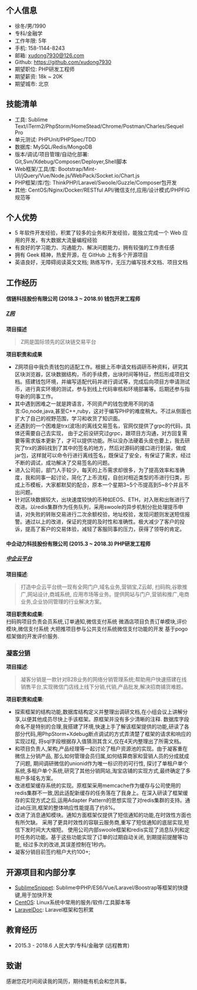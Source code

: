 ## 个人信息  
- 徐冬/男/1990
- 专科/金融学
- 工作年限: 5年
- 手机: 158-1144-8243
- 邮箱: xudong7930@126.com
- Github: https://github.com/xudong7930
- 期望职位: PHP研发工程师
- 期望薪资: 18k ~ 20K
- 期望城市: 北京

## 技能清单  
- 工具: Sublime Text/iTerm2/PhpStorm/HomeStead/Chrome/Postman/Charles/Sequel Pro
- 单元测试: PHPUnit/PHPSpec/TDD
- 数据库: MySQL/Redis/MongoDB
- 版本/调试/项目管理/自动化部署: Git,Svn/Xdebug/Composer/Deployer,Shell脚本
- Web框架/工具/库: Bootstrap/Mint-UI/jQuery/Vue/Node.js/WebPack/Socket.io/Chart.js
- PHP框架/库/包: ThinkPHP/Laravel/Swoole/Guzzle/Composer包开发
- 其他: CentOS/Nginx/Docker/RESTful API/微信支付,应用/设计模式/PHPFIG规范等

## 个人优势  
- 5 年软件开发经验，积累了较多的业务和开发经验，能独立完成一个 Web 应用的开发，有大数据大流量编程经验
- 有良好的学习能力、沟通能力、解决问题能力，拥有较强的工作责任感
- 拥有 Geek 精神，热爱开源，在 GitHub 上有多个开源项目
- 英语良好，无障碍阅读英文文档; 熟练写作，无压力编写技术文档、项目文档

## 工作经历  
#### 信链科技股份有限公司 (2018.3 ~ 2018.9) 钱包开发工程师  
##### [Z网](https://bit-z.pro)  
**项目描述**
> Z网是国际领先的区块链交易平台

**项目职责和成果**   
* Z网项目中我负责钱包的适配工作。根据上币申请文档调研币种资料，研究其区块浏览器，区块数据结构，币的手续费，出块时间等特征，然后形成项目文档。搭建钱包环境，并编写适配代码并进行调试等，完成后向项目方申请测试币，进行真实环境的测试，参与到线上代码审核和环境部署等。后期还参与指导新的同事工作。  
* 其中遇到困难之一就是跨语言，不同资产的钱包使用不同的语言:Go,node,java,甚至C++,ruby，这对于编写PHP的难度稍大。不过从侧面也扩大了自己的视野范围，学习和收货了知识面。  
* 还遇到的一个困难是trx(波场)的离线交易签名，官网仅提供了grpc的代码，具体还需要自己去实现， 由于之前没研究过grpc，跟项目方沟通，对方回复需要等需求版本更新了，才可以提供功能。所以没办法硬着头皮也要上，我去研究了trx的源码找到了其中的签名的地方，然后对源码的接口进行封装，做成jar包，这样就可以命令行进行离线签名，既保证了安全，有保证了需求，经过不断的调试，成功解决了交易签名的问题。  
* 进入公司前，部门人手较少，每天的上币需求却很多，为了提高效率和准确度，我和同事一起讨论，简化了上币流程，自创对相近类型的币进行归类，形成上币模板，大家都默契的配合，原本一个星期3~5个币提高到5~8个并且不出问题。
* 针对区块数据较大，出块速度较快的币种如EOS、ETH，对入账和出账进行了改进。以redis集群作为任务队列，采用swoole的异步机制分批处理提币申请，对失败的转账交易进行二次余额校验，地址校验，发现问题则发送短信报警。通过以上的改进，保证的充提的及时性和准确性。极大减少了客户的投诉，提高了客户的交易体验，减轻了客服同事的压力，获得了领导的肯定。

#### 中企动力科技股份有限公司 (2015.3 ~ 2018.3) PHP研发工程师  
##### [中企云平台](https://300.cn)
**项目描述**:
> 打造中企云平台统一现有全网门户,域名业务,营销宝,Z云邮, 扫码购,谷歌推广,网站设计,商城系统, 应用市场等业务。提供网站与门户,营销和推广,电商业务,企业协同管理的行业解决方案。

**项目职责和成果**:  
扫码购项目负责会员系统,订单通知,微信支付系统
微酒店项目负责订单模块,评价模块,微信支付系统
大把推项目参与公共支付系统微信支付功能的开发
基于pogo框架做的开发评价服务.

### [凝客分销](http://1706050204.buy.yun300.cn/product-list.html)

**项目描述**:
> 凝客分销是一款针对B2B业务的网络分销管理系统;帮助用户快速搭建在线销售平台,实现微信门店线上线下分销,代销,产品批发,解决招商铺货难题。

**项目职责和成果**:
* 探索框架的结构功能,数据库结构定义并整理出调研文档,在小组会议上讲解分享,以便其他成员尽快上手该框架。原框架并没有多少清晰的注释.
数据库字段命名不是特别的合理,我搭建了环境,快速上手了解该框架提供的功能,研读了各部分代码,用PhpStorm+Xdebug断点调试的方式弄清楚了框架的请求和响应的实现过程, 将sql字段根据存入值猜测其含义,仅在4天内整理出了所需文档。
* 和项目负责人,架构,产品经理等一起讨论了租户资源池的实现。由于凝客重在微信上分销产品, 那么如何管理会员归属,如何结算商家和营销人员的分成就成了问题, 期间调研微信的unionid作为唯一标识符的可行性, 探讨了单租户单个系统,多租户单个系统,研究了其他分销网站,淘宝店铺的实现方式,最终确定了多租户多域名方案。 
* 改进框架缓存系统的实现。原框架采用memcache作为缓存与公司使用的redis集群不一致,因此适配新缓存的任务落在了我身上。在深入研读了框架缓存的实现方式之后,运用Adapter Pattern的思想实现了对redis集群的支持。通过ab压测,框架的整体响应性能提高了约8%。
* 改进了消息通知模块。通知方面框架仅提供了短信通知的功能,在时效性方面也有所欠缺。 采用了更具时效性的容联云服务商,重写了短信通知的底层实现,短信下发时间大大缩短。
使用公司内部swoole框架和redis实现了消息队列和定时任务的功能。基于这些功能实现了订单的过期自动关闭, 到期提前提醒等功能, 经过多次的改进,其误差控制在1秒内。
* 凝客分销目前签约租户大约100+;

## 开源项目和内部分享  
- [SublimeSnippet](https://github.com/xudong7930/sublime3-snippet): Sublime中PHP/ES6/Vue/Laravel/Boostrap等框架的快捷键,用于加快开发
- [CentOS](https://github.com/xudong7930/centos6): Linux系统中常用的服务/软件/工具脚本等
- [LaravelDoc](https://github.com/xudong7930/Laraveldoc): Laravel框架和包积累

## 教育经历  
- 2015.3 - 2018.6 人民大学/专科/金融学 (远程教育)

## 致谢  
感谢您花时间阅读我的简历，期待能有机会和您共事。